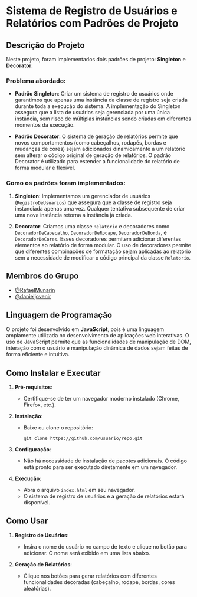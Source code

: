 # Sistema de Registro de Usuários e Relatórios com Padrões de Projeto

## Descrição do Projeto

Neste projeto, foram implementados dois padrões de projeto: **Singleton** e **Decorator**.

### Problema abordado:
- **Padrão Singleton**: Criar um sistema de registro de usuários onde garantimos que apenas uma instância da classe de registro seja criada durante toda a execução do sistema. A implementação do Singleton assegura que a lista de usuários seja gerenciada por uma única instância, sem risco de múltiplas instâncias sendo criadas em diferentes momentos da execução.

- **Padrão Decorator**: O sistema de geração de relatórios permite que novos comportamentos (como cabeçalhos, rodapés, bordas e mudanças de cores) sejam adicionados dinamicamente a um relatório sem alterar o código original de geração de relatórios. O padrão Decorator é utilizado para estender a funcionalidade do relatório de forma modular e flexível.

### Como os padrões foram implementados:

1. **Singleton**: Implementamos um gerenciador de usuários (`RegistroDeUsuarios`) que assegura que a classe de registro seja instanciada apenas uma vez. Qualquer tentativa subsequente de criar uma nova instância retorna a instância já criada.

2. **Decorator**: Criamos uma classe `Relatorio` e decoradores como `DecoradorDeCabecalho`, `DecoradorDeRodape`, `DecoradorDeBorda`, e `DecoradorDeCores`. Esses decoradores permitem adicionar diferentes elementos ao relatório de forma modular. O uso de decoradores permite que diferentes combinações de formatação sejam aplicadas ao relatório sem a necessidade de modificar o código principal da classe `Relatorio`.

## Membros do Grupo

- [@RafaelMunarin](https://github.com/RafaelMunarin)
- [@danieljovenir](https://github.com/danieljovenir)

## Linguagem de Programação

O projeto foi desenvolvido em **JavaScript**, pois é uma linguagem amplamente utilizada no desenvolvimento de aplicações web interativas. O uso de JavaScript permite que as funcionalidades de manipulação de DOM, interação com o usuário e manipulação dinâmica de dados sejam feitas de forma eficiente e intuitiva.

## Como Instalar e Executar

1. **Pré-requisitos**: 
   - Certifique-se de ter um navegador moderno instalado (Chrome, Firefox, etc.).
   
2. **Instalação**:
   - Baixe ou clone o repositório:
     ```
     git clone https://github.com/usuario/repo.git
     ```
   
3. **Configuração**:
   - Não há necessidade de instalação de pacotes adicionais. O código está pronto para ser executado diretamente em um navegador.

4. **Execução**:
   - Abra o arquivo `index.html` em seu navegador.
   - O sistema de registro de usuários e a geração de relatórios estará disponível.

## Como Usar

1. **Registro de Usuários**: 
   - Insira o nome do usuário no campo de texto e clique no botão para adicionar. O nome será exibido em uma lista abaixo.

2. **Geração de Relatórios**:
   - Clique nos botões para gerar relatórios com diferentes funcionalidades decoradas (cabeçalho, rodapé, bordas, cores aleatórias).
